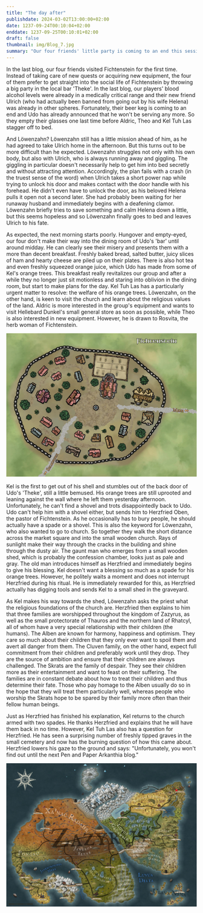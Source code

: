 ```yaml
---
title: "The day after"
publishdate: 2024-03-02T13:00:00+02:00
date: 1237-09-24T00:10:04+02:00
enddate: 1237-09-25T00:10:01+02:00
draft: false
thumbnail: img/Blog_7.jpg
summary: "Our four friends' little party is coming to an end this session. Much worse than that, however, is the next morning, which is accompanied by a brutal headache. While Aldric and Theo have to get on with their lives, Löwenzahn and Kel visit the small church in Fichtenstein. Find out what Kel discovers in the church graveyard here:"
---
```


In the last blog, our four friends visited Fichtenstein for the first time. Instead of taking care of new quests or acquiring new equipment, the four of them prefer to get straight into the social life of Fichtenstein by throwing a big party in the local bar 'Theke'. In the last blog, our players' blood alcohol levels were already in a medically critical range and their new friend Ulrich (who had actually been banned from going out by his wife Helena) was already in other spheres. Fortunately, their beer keg is coming to an end and Udo has already announced that he won't be serving any more. So they empty their glasses one last time before Aldric, Theo and Kel Tuh Las stagger off to bed.

And Löwenzahn? Löwenzahn still has a little mission ahead of him, as he had agreed to take Ulrich home in the afternoon. But this turns out to be more difficult than he expected. Löwenzahn struggles not only with his own body, but also with Ulrich, who is always running away and giggling. The giggling in particular doesn't necessarily help to get him into bed secretly and without attracting attention. Accordingly, the plan fails with a crash (in the truest sense of the word) when Ulrich takes a short power nap while trying to unlock his door and makes contact with the door handle with his forehead. He didn't even have to unlock the door, as his beloved Helena pulls it open not a second later. She had probably been waiting for her runaway husband and immediately begins with a deafening clamor. Löwenzahn briefly tries to save something and calm Helena down a little, but this seems hopeless and so Löwenzahn finally goes to bed and leaves Ulrich to his fate.

As expected, the next morning starts poorly. Hungover and empty-eyed, our four don't make their way into the dining room of Udo's 'bar' until around midday. He can clearly see their misery and presents them with a more than decent breakfast. Freshly baked bread, salted butter, juicy slices of ham and hearty cheese are piled up on their plates. There is also hot tea and even freshly squeezed orange juice, which Udo has made from some of Kel's orange trees. This breakfast really revitalizes our group and after a while they no longer just sit motionless and staring into oblivion in the dining room, but start to make plans for the day. Kel Tuh Las has a particularly urgent matter to resolve: the welfare of his orange trees. Löwenzahn, on the other hand, is keen to visit the church and learn about the religious values of the land. Aldric is more interested in the group's equipment and wants to visit Hellebard Dunkel's small general store as soon as possible, while Theo is also interested in new equipment. However, he is drawn to Rosvita, the herb woman of Fichtenstein.

<div class="center">
  <img class="img-max center" title="Map Fichtenstein" alt="Map Fichtenstein." src="./img/fichtenstein.jpg" />
</div>

Kel is the first to get out of his shell and stumbles out of the back door of Udo's 'Theke', still a little bemused. His orange trees are still uprooted and leaning against the wall where he left them yesterday afternoon. Unfortunately, he can't find a shovel and trots disappointedly back to Udo. Udo can't help him with a shovel either, but sends him to Herzfried Oben, the pastor of Fichtenstein. As he occasionally has to bury people, he should actually have a spade or a shovel. This is also the keyword for Löwenzahn, who also wanted to go to church. So together they walk the short distance across the market square and into the small wooden church. Rays of sunlight make their way through the cracks in the building and shine through the dusty air. The gaunt man who emerges from a small wooden shed, which is probably the confession chamber, looks just as pale and gray. The old man introduces himself as Herzfried and immediately begins to give his blessing. Kel doesn't want a blessing so much as a spade for his orange trees. However, he politely waits a moment and does not interrupt Herzfried during his ritual. He is immediately rewarded for this, as Herzfried actually has digging tools and sends Kel to a small shed in the graveyard.

As Kel makes his way towards the shed, Löwenzahn asks the priest what the religious foundations of the church are. Herzfried then explains to him that three families are worshipped throughout the kingdom of Zazyrus, as well as the small protectorate of Thauros and the northern land of Rhatcyl, all of whom have a very special relationship with their children (the humans). The Alben are known for harmony, happiness and optimism. They care so much about their children that they only ever want to spoil them and avert all danger from them. The Cluven family, on the other hand, expect full commitment from their children and preferably work until they drop. They are the source of ambition and ensure that their children are always challenged. The Skrats are the family of despair. They see their children more as their entertainment and want to feast on their suffering. The families are in constant debate about how to treat their children and thus determine their fate. Those who pay homage to the Alben usually do so in the hope that they will treat them particularly well, whereas people who worship the Skrats hope to be spared by their family more often than their fellow human beings.

Just as Herzfried has finished his explanation, Kel returns to the church armed with two spades. He thanks Herzfried and explains that he will have them back in no time. However, Kel Tuh Las also has a question for Herzfried. He has seen a surprising number of freshly tipped graves in the small cemetery and now has the burning question of how this came about. Herzfried lowers his gaze to the ground and says: "Unfortunately, you won't find out until the next Pen and Paper Arkanthia blog."

<div class="center">
  <img class="img-fluid" title="Worldmap Arkanthia" alt="Worldmap Arkanthia." src="./img/Arkanthia_Full_Map_Fichtenstein.jpg" />
</div>

